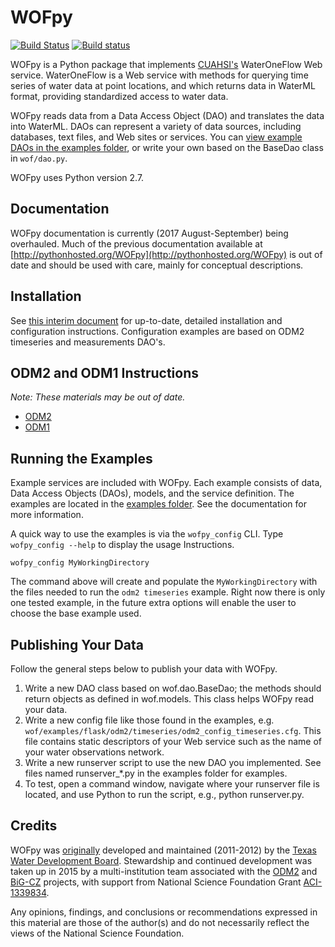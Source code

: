 # WOFpy

[![Build Status](https://travis-ci.org/ODM2/WOFpy.svg?branch=master)](https://travis-ci.org/ODM2/WOFpy) [![Build status](https://ci.appveyor.com/api/projects/status/a8s63uq71w2skyw9?svg=true)](https://ci.appveyor.com/project/odm2bot/wofpy)

WOFpy is a Python package that implements
[CUAHSI's](http://his.cuahsi.org)
WaterOneFlow Web service.
WaterOneFlow is a Web service with methods for querying time series of water data at point locations,
and which returns data in WaterML format,
providing standardized access to water data.

WOFpy reads data from a Data Access Object (DAO) and translates the data into WaterML.
DAOs can represent a variety of data sources, including databases,
text files, and Web sites or services.
You can
[view example DAOs in the examples folder](https://github.com/ODM2/WOFpy/tree/master/wof/examples),
or write your own based on the BaseDao class in `wof/dao.py`.

WOFpy uses Python version 2.7.

Documentation
-------------

WOFpy documentation is currently (2017 August-September) being overhauled.
Much of the previous documentation available at
[http://pythonhosted.org/WOFpy](http://pythonhosted.org/WOFpy)
is out of date and should be used with care,
mainly for conceptual descriptions.

Installation
------------

See
[this interim document](https://github.com/ODM2/WOFpy/blob/master/docs/WOFpyODM2LBR_installation.md)
for up-to-date, detailed installation and configuration instructions.
Configuration examples are based on ODM2 timeseries and measurements DAO's.

ODM2 and ODM1 Instructions
--------------------------

*Note: These materials may be out of date.*

- [ODM2](https://github.com/ODM2/WOFpy/blob/master/docs/Sphinx/ODM2Services.rst)
- [ODM1](https://github.com/ODM2/WOFpy/blob/master/docs/Sphinx/ODM1Services.rst)

Running the Examples
--------------------

Example services are included with WOFpy.
Each example consists of data,
Data Access Objects (DAOs), models,
and the service definition.
The examples are located in the [examples folder](https://github.com/ODM2/WOFpy/tree/master/wof/examples).
See the documentation for more information.

A quick way to use the examples is via the `wofpy_config` CLI.
Type `wofpy_config --help` to display the usage Instructions.

```shell
wofpy_config MyWorkingDirectory
```

The command above will create and populate the `MyWorkingDirectory` with the files needed to run the `odm2 timeseries` example.
Right now there is only one tested example,
in the future extra options will enable the user to choose the base example used.

Publishing Your Data
--------------------

Follow the general steps below to publish your data with WOFpy.

1. Write a new DAO class based on wof.dao.BaseDao;
   the methods should return objects as defined in wof.models.
   This class helps WOFpy read your data.
2. Write a new config file like those found in the examples,
   e.g. `wof/examples/flask/odm2/timeseries/odm2_config_timeseries.cfg`.
   This file contains static descriptors of your Web service such as the name of your water observations network.
3. Write a new runserver script to use the new DAO you implemented.
   See files named runserver_*.py in the examples folder for examples.
4. To test, open a command window,
   navigate where your runserver file is located,
   and use Python to run the script, e.g., python runserver.py.

Credits
-------

WOFpy was
[originally](https://github.com/swtools/WOFpy/)
developed and maintained (2011-2012) by the
[Texas Water Development Board](http://www.twdb.texas.gov).
Stewardship and continued development was taken up in 2015 by a multi-institution team associated with the
[ODM2](http://www.odm2.org)
and
[BiG-CZ](https://bigcz.org/)
projects, with support from National Science Foundation Grant [ACI-1339834](http://www.nsf.gov/awardsearch/showAward?AWD_ID=1339834).

Any opinions, findings,
and conclusions or recommendations expressed in this material are those of the author(s) and do not necessarily reflect the views of the National Science Foundation.
